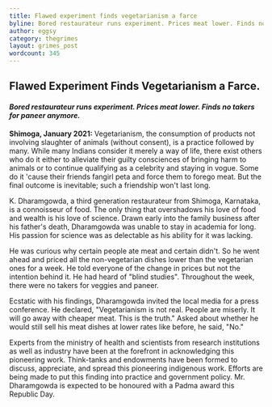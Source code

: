 ```yaml
---
title: Flawed experiment finds vegetarianism a farce
byline: Bored restaurateur runs experiment. Prices meat lower. Finds no takers for paneer anymore.
author: eggsy
category: thegrimes
layout: grimes_post
wordcount: 345
---
```


## Flawed Experiment Finds Vegetarianism a Farce.

#### *Bored restaurateur runs experiment. Prices meat lower. Finds no takers for paneer anymore.*

**Shimoga, January 2021:** Vegetarianism, the consumption of products not involving slaughter of animals (without consent), is a practice followed by many. While many Indians consider it merely a way of life, there exist others who do it either to alleviate their guilty consciences of bringing harm to animals or to continue qualifying as a celebrity and staying in vogue. Some do it 'cause their friends fangirl peta and force them to forego meat. But the final outcome is inevitable; such a friendship won't last long.

K. Dharamgowda, a third generation restaurateur from Shimoga, Karnataka, is a connoisseur of food. The only thing that overshadows his love of food and wealth is his love of science. Drawn early into the family business after his father's death, Dharamgowda was unable to stay in academia for long. His passion for science was as delectable as his ability for it was lacking.

He was curious why certain people ate meat and certain didn't. So he went ahead and priced all the non-vegetarian dishes lower than the vegetarian ones for a week. He told everyone of the change in prices but not the intention behind it. He had heard of "blind studies". Throughout the week, there were no takers for veggies and paneer.

Ecstatic with his findings, Dharamgowda invited the local media for a press conference. He declared, "Vegetarianism is not real. People are miserly. It will go away with cheaper meat. This is the truth." Asked about whether he would still sell his meat dishes at lower rates like before, he said, "No."

Experts from the ministry of health and scientists from research institutions as well as industry have been at the forefront in acknowledging this pioneering work. Think-tanks and endowments have been formed to discuss, appreciate, and spread this pioneering indigenous work. Efforts are being made to put this finding into practice and government policy. Mr. Dharamgowda is expected to be honoured with a Padma award this Republic Day.